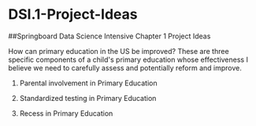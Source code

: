 # DSI.1-Project-Ideas
##Springboard Data Science Intensive Chapter 1 Project Ideas

How can primary education in the US be improved? These are three specific components of a child's primary education whose effectiveness I believe we need to carefully assess and potentially reform and improve.

1. Parental involvement in Primary Education



2. Standardized testing in Primary Education



3. Recess in Primary Education
